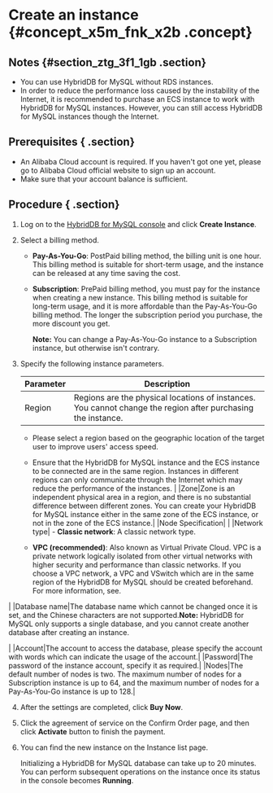 # Create an instance {#concept_x5m_fnk_x2b .concept}

## Notes {#section_ztg_3f1_1gb .section}

-   You can use HybridDB for MySQL without RDS instances.
-   In order to reduce the performance loss caused by the instability of the Internet, it is recommended to purchase an ECS instance to work with HybridDB for MySQL instances. However, you can still access HybridDB for MySQL instances though the Internet.

## Prerequisites { .section}

-   An Alibaba Cloud account is required. If you haven't got one yet, please go to Alibaba Cloud official website to sign up an account.
-   Make sure that your account balance is sufficient.

## Procedure { .section}

1.  Log on to the [HybridDB for MySQL console](https://partners-intl.console.aliyun.com/#/petadata) and click **Create Instance**.
2.  Select a billing method.
    -   **Pay-As-You-Go**: PostPaid billing method, the billing unit is one hour. This billing method is suitable for short-term usage, and the instance can be released at any time saving the cost.
    -   **Subscription**: PrePaid billing method, you must pay for the instance when creating a new instance. This billing method is suitable for long-term usage, and it is more affordable than the Pay-As-You-Go billing method. The longer the subscription period you purchase, the more discount you get.

        **Note:** You can change a Pay-As-You-Go instance to a Subscription instance, but otherwise isn't contrary.

3.  Specify the following instance parameters.

    |Parameter|Description|
    |---------|-----------|
    |Region| Regions are the physical locations of instances. You cannot change the region after purchasing the instance.

     -   Please select a region based on the geographic location of the target user to improve users' access speed.
    -   Ensure that the HybridDB for MySQL instance and the ECS instance to be connected are in the same region. Instances in different regions can only communicate through the Internet which may reduce the performance of the instances.
 |
    |Zone|Zone is an independent physical area in a region, and there is no substantial difference between different zones. You can create your HybridDB for MySQL instance either in the same zone of the ECS instance, or not in the zone of the ECS instance.|
    |Node Specification| |
    |Network type|     -   **Classic network**: A classic network type.

    -   **VPC \(recommended\)**: Also known as Virtual Private Cloud. VPC is a private network logically isolated from other virtual networks with higher security and performance than classic networks. If you choose a VPC network, a VPC and VSwitch which are in the same region of the HybridDB for MySQL should be created beforehand. For more information, see.

 |
    |Database name|The database name which cannot be changed once it is set, and the Chinese characters are not supported.**Note:** HybridDB for MySQL only supports a single database, and you cannot create another database after creating an instance.

|
    |Account|The account to access the database, please specify the account with words which can indicate the usage of the account.|
    |Password|The password of the instance account, specify it as required.|
    |Nodes|The default number of nodes is two. The maximum number of nodes for a Subscription instance is up to 64, and the maximum number of nodes for a Pay-As-You-Go instance is up to 128.|

4.  After the settings are completed, click **Buy Now**.
5.  Click the agreement of service on the Confirm Order page, and then click **Activate** button to finish the payment.
6.  You can find the new instance on the Instance list page.

    Initializing a HybridDB for MySQL database can take up to 20 minutes. You can perform subsequent operations on the instance once its status in the console becomes **Running**.


